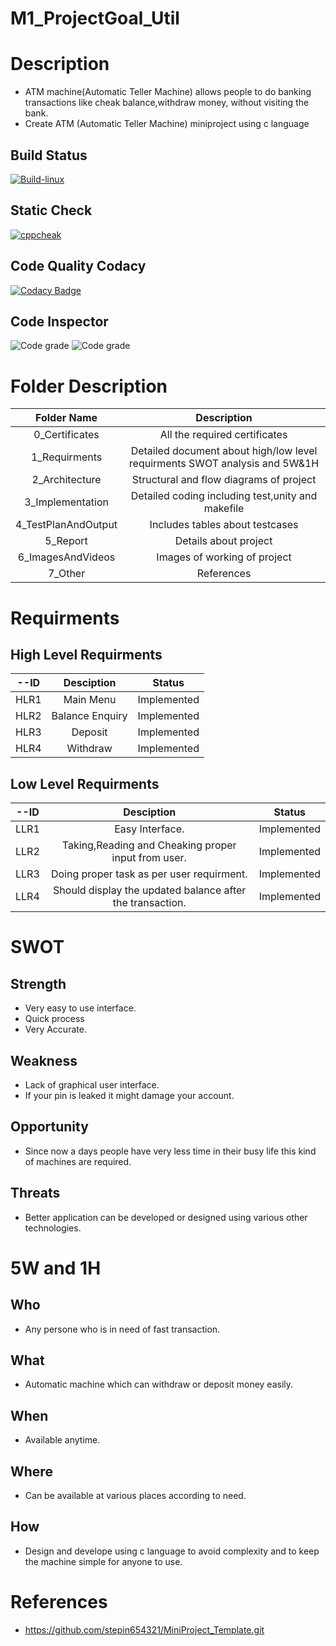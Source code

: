 # M1_ProjectGoal_Util
# Description
 * ATM machine(Automatic Teller Machine) allows people to do banking transactions like cheak balance,withdraw money, without visiting the bank.
 * Create ATM (Automatic Teller Machine) miniproject using c language



## Build Status
[![Build-linux](https://github.com/SarangNasare/M1_ProjectGoal_Util/actions/workflows/Build-linux.yml/badge.svg)](https://github.com/SarangNasare/M1_ProjectGoal_Util/actions/workflows/Build-linux.yml)

## Static Check
[![cppcheak](https://github.com/SarangNasare/M1_ProjectGoal_Util/actions/workflows/Static-Check.yml/badge.svg)](https://github.com/SarangNasare/M1_ProjectGoal_Util/actions/workflows/Static-Check.yml)

## Code Quality Codacy
[![Codacy Badge](https://app.codacy.com/project/badge/Grade/64c0cbc8a26741f6ac81353541dfdd7f)](https://www.codacy.com/gh/SarangNasare/M1_ProjectGoal_Util/dashboard?utm_source=github.com&amp;utm_medium=referral&amp;utm_content=SarangNasare/M1_ProjectGoal_Util&amp;utm_campaign=Badge_Grade)

## Code Inspector
![Code grade](https://api.codiga.io/project/31100/score/svg)
![Code grade](https://api.codiga.io/project/31100/status/svg)
# Folder Description
| Folder Name | Description |
|:-------:|:-----------:|
| 0_Certificates | All the required certificates | 
| 1_Requirments | Detailed document about high/low level requirments SWOT analysis and 5W&1H |
| 2_Architecture | Structural and flow diagrams of project |
| 3_Implementation | Detailed coding including test,unity and makefile |
| 4_TestPlanAndOutput | Includes tables about testcases |
| 5_Report | Details about project |
| 6_ImagesAndVideos | Images of working of project |
| 7_Other | References |
  

# Requirments
## High Level Requirments

| --ID | Desciption | Status |
|:------------:|:-----------:|:---------:|
 | HLR1 | Main Menu | Implemented |
 | HLR2 | Balance Enquiry | Implemented |
 | HLR3 | Deposit | Implemented |
 | HLR4 | Withdraw | Implemented |
    
## Low Level Requirments
  | --ID | Desciption | Status |
  |:------------:|:-----------:|:---------:|
  | LLR1 | Easy Interface. | Implemented |
  | LLR2 | Taking,Reading and Cheaking proper input from user. | Implemented |
  | LLR3 | Doing proper task as per user requirment. | Implemented |
  | LLR4 | Should display the updated balance after the transaction. | Implemented |

# SWOT
 ## Strength
  * Very easy to use interface.
  * Quick process
  * Very Accurate.

 ## Weakness
 * Lack of graphical user interface.
 * If your pin is leaked it might damage your account.

 ## Opportunity
 * Since now a days people have very less time in their busy life this kind of machines are required.

 ## Threats
 * Better application can be developed or designed using various other technologies.

# 5W and 1H
 ## Who
  * Any persone who is in need of fast transaction.

 ## What
  * Automatic machine which can withdraw or deposit money easily.

 ## When
  * Available anytime.

 ## Where 
  * Can be available at various places according to need.

 ## How
  * Design and develope using c language to avoid complexity and to keep the machine simple for anyone to use.

# References
 * https://github.com/stepin654321/MiniProject_Template.git
